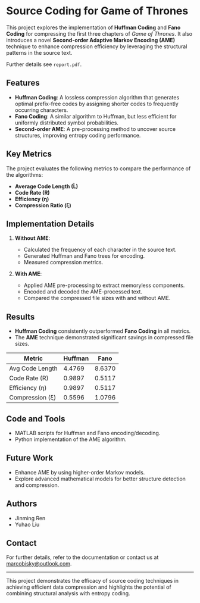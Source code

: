 # Source Coding for Game of Thrones

This project explores the implementation of **Huffman Coding** and **Fano Coding** for compressing the first three chapters of *Game of Thrones*. It also introduces a novel **Second-order Adaptive Markov Encoding (AME)** technique to enhance compression efficiency by leveraging the structural patterns in the source text.

Further details see `report.pdf`.

## Features

- **Huffman Coding**: A lossless compression algorithm that generates optimal prefix-free codes by assigning shorter codes to frequently occurring characters.
- **Fano Coding**: A similar algorithm to Huffman, but less efficient for uniformly distributed symbol probabilities.
- **Second-order AME**: A pre-processing method to uncover source structures, improving entropy coding performance.

## Key Metrics

The project evaluates the following metrics to compare the performance of the algorithms:

- **Average Code Length (L̄)**
- **Code Rate (R)**
- **Efficiency (η)**
- **Compression Ratio (ξ)**

## Implementation Details

1. **Without AME**:
   - Calculated the frequency of each character in the source text.
   - Generated Huffman and Fano trees for encoding.
   - Measured compression metrics.

2. **With AME**:
   - Applied AME pre-processing to extract memoryless components.
   - Encoded and decoded the AME-processed text.
   - Compared the compressed file sizes with and without AME.

## Results

- **Huffman Coding** consistently outperformed **Fano Coding** in all metrics.
- The **AME** technique demonstrated significant savings in compressed file sizes.

| Metric         | Huffman | Fano  |
|----------------|---------|-------|
| Avg Code Length| 4.4769  | 8.6370|
| Code Rate (R)  | 0.9897  | 0.5117|
| Efficiency (η) | 0.9897  | 0.5117|
| Compression (ξ)| 0.5596  | 1.0796|

## Code and Tools

- MATLAB scripts for Huffman and Fano encoding/decoding.
- Python implementation of the AME algorithm.

## Future Work

- Enhance AME by using higher-order Markov models.
- Explore advanced mathematical models for better structure detection and compression.

## Authors

- Jinming Ren
- Yuhao Liu

## Contact

For further details, refer to the documentation or contact us at marcobisky@outlook.com.

---
This project demonstrates the efficacy of source coding techniques in achieving efficient data compression and highlights the potential of combining structural analysis with entropy coding.